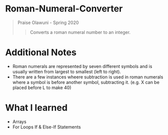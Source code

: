 # Roman-Numeral-Converter
> Praise Olawuni - Spring 2020
>> Converts a roman numeral number to an integer.

# Additional Notes
* Roman numerals are represented by seven different symbols and is usually written from largest to smallest (left to right).
* There are a few instances wheere subtraction is used in roman numerals where a symbol is before another symbol, subtracting it. (e.g. X can be placed before L to make 40)

# What I learned
* Arrays
* For Loops
If & Else-If Statements
